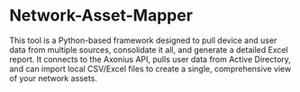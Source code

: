 # Network-Asset-Mapper
This tool is a Python-based framework designed to pull device and user data from multiple sources, consolidate it all, and generate a detailed Excel report. It connects to the Axonius API, pulls user data from Active Directory, and can import local CSV/Excel files to create a single, comprehensive view of your network assets.
